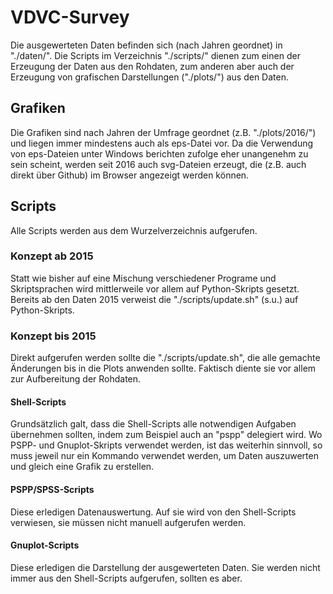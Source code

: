 # VDVC-Survey

Die ausgewerteten Daten befinden sich (nach Jahren geordnet) in "./daten/".
Die Scripts im Verzeichnis "./scripts/" dienen zum einen der Erzeugung der
Daten aus den Rohdaten, zum anderen aber auch der Erzeugung von grafischen
Darstellungen ("./plots/") aus den Daten.


## Grafiken

Die Grafiken sind nach Jahren der Umfrage geordnet (z.B. "./plots/2016/")
und liegen immer mindestens auch als eps-Datei vor. Da die Verwendung von
eps-Dateien unter Windows berichten zufolge eher unangenehm zu sein scheint,
werden seit 2016 auch svg-Dateien erzeugt, die (z.B. auch direkt über Github)
im Browser angezeigt werden können.


## Scripts

Alle Scripts werden aus dem Wurzelverzeichnis aufgerufen.


### Konzept ab 2015

Statt wie bisher auf eine Mischung verschiedener Programe und Skriptsprachen
wird mittlerweile vor allem auf Python-Skripts gesetzt.
Bereits ab den Daten 2015 verweist die "./scripts/update.sh" (s.u.) auf
Python-Skripts.


### Konzept bis 2015

Direkt aufgerufen werden sollte die "./scripts/update.sh",
die alle gemachte Änderungen bis in die Plots anwenden sollte.
Faktisch diente sie vor allem zur Aufbereitung der Rohdaten.

#### Shell-Scripts

Grundsätzlich galt, dass die Shell-Scripts alle notwendigen Aufgaben übernehmen
sollten, indem zum Beispiel auch an "pspp" delegiert wird.
Wo PSPP- und Gnuplot-Skripts verwendet werden, ist das weiterhin sinnvoll,
so muss jeweil nur ein Kommando verwendet werden, um Daten auszuwerten und
gleich eine Grafik zu erstellen.


#### PSPP/SPSS-Scripts

Diese erledigen Datenauswertung. Auf sie wird von den Shell-Scripts verwiesen,
sie müssen nicht manuell aufgerufen werden.


#### Gnuplot-Scripts

Diese erledigen die Darstellung der ausgewerteten Daten.
Sie werden nicht immer aus den Shell-Scripts aufgerufen,
sollten es aber.

